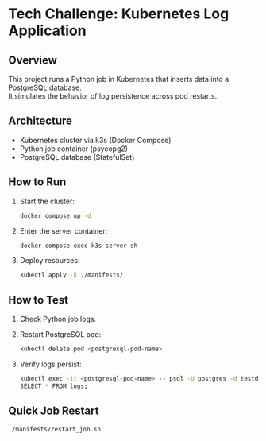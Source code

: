 # Tech Challenge: Kubernetes Log Application

## Overview

This project runs a Python job in Kubernetes that inserts data into a PostgreSQL database.  
It simulates the behavior of log persistence across pod restarts.

## Architecture

- Kubernetes cluster via k3s (Docker Compose)
- Python job container (psycopg2)
- PostgreSQL database (StatefulSet)

## How to Run

1. Start the cluster:

    ```bash
    docker compose up -d
    ```

2. Enter the server container:

    ```bash
    docker compose exec k3s-server sh
    ```

3. Deploy resources:

    ```bash
    kubectl apply -k ./manifests/
    ```

## How to Test

1. Check Python job logs.
2. Restart PostgreSQL pod:

    ```bash
    kubectl delete pod <postgresql-pod-name>
    ```

3. Verify logs persist:

    ```bash
    kubectl exec -it <postgresql-pod-name> -- psql -U postgres -d testdb
    SELECT * FROM logs;
    ```

## Quick Job Restart

```bash
./manifests/restart_job.sh
